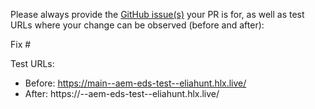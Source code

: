 Please always provide the [GitHub issue(s)](../issues) your PR is for, as well as test URLs where your change can be observed (before and after):

Fix #<gh-issue-id>

Test URLs:
- Before: https://main--aem-eds-test--eliahunt.hlx.live/
- After: https://<branch>--aem-eds-test--eliahunt.hlx.live/
